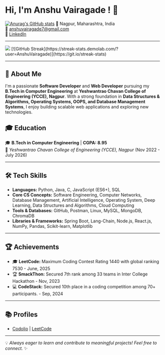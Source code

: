  
 # Hi, I'm Anshu Vairagade ! 👋
[![Anurag's GitHub stats](https://github-readme-stats.vercel.app/api?username=AnshuVairagade)](https://github.com/AnshuVairagade/github-readme-stats)
📍 Nagpur, Maharashtra, India  
📧 anshuvairagade7@gmail.com  
🔗 [LinkedIn](https://www.linkedin.com/in/anshuvairagade) 


---
<img src="https://github-readme-stats.vercel.app/api?username=AnshuVairagade" />
[![GitHub Streak](https://streak-stats.demolab.com/?user=AnshuVairagade)](https://git.io/streak-stats)

---

## 🚀 About Me
I'm a passionate **Software Developer** and **Web Developer** pursuing my **B.Tech in Computer Engineering** at **Yeshwantrao Chavan College of Engineering (YCCE), Nagpur**. With a strong foundation in **Data Structures & Algorithms, Operating Systems, OOPS, and Database Management Systems**, I enjoy building scalable web applications and exploring new technologies.

## 🎓 Education
🎓 **B.Tech in Computer Engineering** | **CGPA: 8.95**  
📍 *Yeshwantrao Chavan College of Engineering (YCCE), Nagpur* (Nov 2022 - July 2026)  
   
---

## 🛠️ Tech Skills
- **Languages:** Python, Java, C, JavaScript (ES6+), SQL
- **Core CS Concepts:** Software Engineering, Computer Networks, Database Management, Artificial Intelligence, Operating System, Deep Learning, Data Structures and Algorithms, Cloud Computing
- **Tools & Databases:**  GitHub, Postman, Linux, MySQL, MongoDB, ChromaDB
- **Libraries & Frameworks:**  Spring Boot, Lang-Chain, Node.js, React.js, NumPy, Pandas, Scikit-learn, Matplotlib

---

## 🏆 Achievements
- 🎓 **LeetCode:**  Maximum Coding Contest Rating 1440 with global ranking 7530 - June, 2025
- 🏆 **SmackThon:** Secured 7th rank among 33 teams in Inter College Hackathon - Nov, 2023
- 💻 **CodeStack:** Secured 10th place in a coding competition among 70+ participants. - Sep, 2024

---

## 📚 Profiles
- [Codolio](https://codolio.com/profile/Anshu%20Vairagade) | [LeetCode](https://leetcode.com/u/anshu_vairagade/)

---

💡 *Always eager to learn and contribute to meaningful projects! Feel free to connect.* ✨
